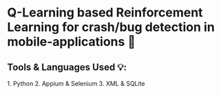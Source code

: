 # Q-Learning based Reinforcement Learning for crash/bug detection in mobile-applications 🐛

<h2> Tools & Languages Used 💡: </h2>
1. Python </n>
2. Appium & Selenium
3. XML & SQLite

